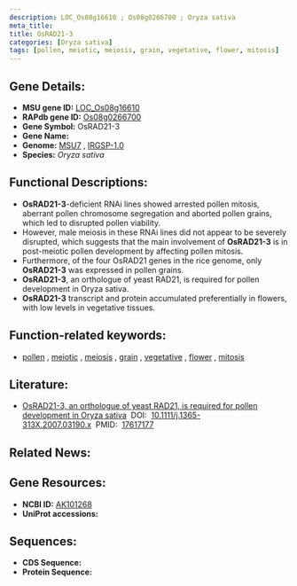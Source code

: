 ```yaml
---
description: LOC_Os08g16610 ; Os08g0266700 ; Oryza sativa
meta_title:
title: OsRAD21-3
categories: [Oryza sativa]
tags: [pollen, meiotic, meiosis, grain, vegetative, flower, mitosis]
---
```


## Gene Details:
- **MSU gene ID:** [LOC_Os08g16610](http://rice.uga.edu/cgi-bin/ORF_infopage.cgi?orf=LOC_Os08g16610)  
- **RAPdb gene ID:** [Os08g0266700](https://rapdb.dna.affrc.go.jp/locus/?name=Os08g0266700)  
- **Gene Symbol:** OsRAD21-3
- **Gene Name:**
- **Genome:**  [MSU7](http://rice.uga.edu/)&nbsp;,&nbsp;[IRGSP-1.0](https://rapdb.dna.affrc.go.jp/download/irgsp1.html)
- **Species:** *Oryza sativa*

## Functional Descriptions:
   - **OsRAD21-3**-deficient RNAi lines showed arrested pollen mitosis, aberrant pollen chromosome segregation and aborted pollen grains, which led to disrupted pollen viability.
   - However, male meiosis in these RNAi lines did not appear to be severely disrupted, which suggests that the main involvement of **OsRAD21-3** is in post-meiotic pollen development by affecting pollen mitosis.
   - Furthermore, of the four OsRAD21 genes in the rice genome, only **OsRAD21-3** was expressed in pollen grains.
   - **OsRAD21-3**, an orthologue of yeast RAD21, is required for pollen development in Oryza sativa.
   - **OsRAD21-3** transcript and protein accumulated preferentially in flowers, with low levels in vegetative tissues.

## Function-related keywords:
   - [pollen](/tags/pollen/)&nbsp;,&nbsp;[meiotic](/tags/meiotic/)&nbsp;,&nbsp;[meiosis](/tags/meiosis/)&nbsp;,&nbsp;[grain](/tags/grain/)&nbsp;,&nbsp;[vegetative](/tags/vegetative/)&nbsp;,&nbsp;[flower](/tags/flower/)&nbsp;,&nbsp;[mitosis](/tags/mitosis/)

## Literature:
   - [OsRAD21-3, an orthologue of yeast RAD21, is required for pollen development in Oryza sativa](https://www.doi.org/10.1111/j.1365-313X.2007.03190.x)&nbsp;&nbsp;DOI:&nbsp;&nbsp;[10.1111/j.1365-313X.2007.03190.x](https://www.doi.org/10.1111/j.1365-313X.2007.03190.x)&nbsp;&nbsp;PMID:&nbsp;&nbsp;[17617177](https://pubmed.ncbi.nlm.nih.gov/17617177/)

## Related News:

## Gene Resources:
- **NCBI ID:**  [AK101268](http://www.ncbi.nlm.nih.gov/nuccore/AK101268)
- **UniProt accessions:** [](https://www.uniprot.org/uniprotkb//entry)

## Sequences:
- **CDS Sequence:**
- **Protein Sequence:**
